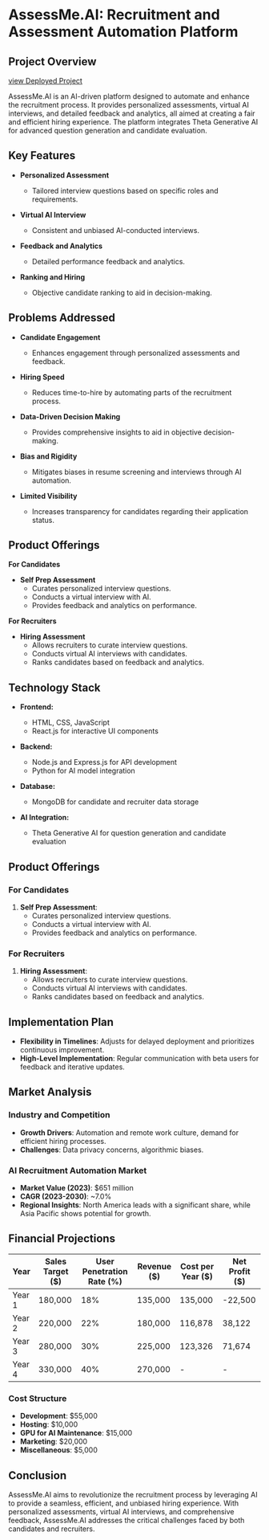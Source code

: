 # AssessMe.AI: Recruitment and Assessment Automation Platform

## Project Overview
[view Deployed Project](https://assessment-ai.vercel.app/)

AssessMe.AI is an AI-driven platform designed to automate and enhance the recruitment process. It provides personalized assessments, virtual AI interviews, and detailed feedback and analytics, all aimed at creating a fair and efficient hiring experience. The platform integrates Theta Generative AI for advanced question generation and candidate evaluation.

## Key Features

- **Personalized Assessment**
  - Tailored interview questions based on specific roles and requirements.

- **Virtual AI Interview**
  - Consistent and unbiased AI-conducted interviews.

- **Feedback and Analytics**
  - Detailed performance feedback and analytics.

- **Ranking and Hiring**
  - Objective candidate ranking to aid in decision-making.


## Problems Addressed

- **Candidate Engagement**
  - Enhances engagement through personalized assessments and feedback.

- **Hiring Speed**
  - Reduces time-to-hire by automating parts of the recruitment process.

- **Data-Driven Decision Making**
  - Provides comprehensive insights to aid in objective decision-making.

- **Bias and Rigidity**
  - Mitigates biases in resume screening and interviews through AI automation.

- **Limited Visibility**
  - Increases transparency for candidates regarding their application status.

## Product Offerings

**For Candidates**

- **Self Prep Assessment**
  - Curates personalized interview questions.
  - Conducts a virtual interview with AI.
  - Provides feedback and analytics on performance.

**For Recruiters**

- **Hiring Assessment**
  - Allows recruiters to curate interview questions.
  - Conducts virtual AI interviews with candidates.
  - Ranks candidates based on feedback and analytics.

## Technology Stack

- **Frontend:**
  - HTML, CSS, JavaScript
  - React.js for interactive UI components

- **Backend:**
  - Node.js and Express.js for API development
  - Python for AI model integration

- **Database:**
  - MongoDB for candidate and recruiter data storage

- **AI Integration:**
  - Theta Generative AI for question generation and candidate evaluation

## Product Offerings

### For Candidates
1. **Self Prep Assessment**:
   - Curates personalized interview questions.
   - Conducts a virtual interview with AI.
   - Provides feedback and analytics on performance.

### For Recruiters
1. **Hiring Assessment**:
   - Allows recruiters to curate interview questions.
   - Conducts virtual AI interviews with candidates.
   - Ranks candidates based on feedback and analytics.


## Implementation Plan

- **Flexibility in Timelines**: Adjusts for delayed deployment and prioritizes continuous improvement.
- **High-Level Implementation**: Regular communication with beta users for feedback and iterative updates.


## Market Analysis

### Industry and Competition
- **Growth Drivers**: Automation and remote work culture, demand for efficient hiring processes.
- **Challenges**: Data privacy concerns, algorithmic biases.

### AI Recruitment Automation Market
- **Market Value (2023)**: $651 million
- **CAGR (2023-2030)**: ~7.0%
- **Regional Insights**: North America leads with a significant share, while Asia Pacific shows potential for growth.

## Financial Projections

| Year  | Sales Target ($) | User Penetration Rate (%) | Revenue ($) | Cost per Year ($) | Net Profit ($) |
|-------|-------------------|---------------------------|-------------|-------------------|----------------|
| Year 1| 180,000           | 18%                       | 135,000     | 135,000           | -22,500        |
| Year 2| 220,000           | 22%                       | 180,000     | 116,878           | 38,122         |
| Year 3| 280,000           | 30%                       | 225,000     | 123,326           | 71,674         |
| Year 4| 330,000           | 40%                       | 270,000     | -                 | -              |

### Cost Structure
- **Development**: $55,000
- **Hosting**: $10,000
- **GPU for AI Maintenance**: $15,000
- **Marketing**: $20,000
- **Miscellaneous**: $5,000

## Conclusion

AssessMe.AI aims to revolutionize the recruitment process by leveraging AI to provide a seamless, efficient, and unbiased hiring experience. With personalized assessments, virtual AI interviews, and comprehensive feedback, AssessMe.AI addresses the critical challenges faced by both candidates and recruiters.
